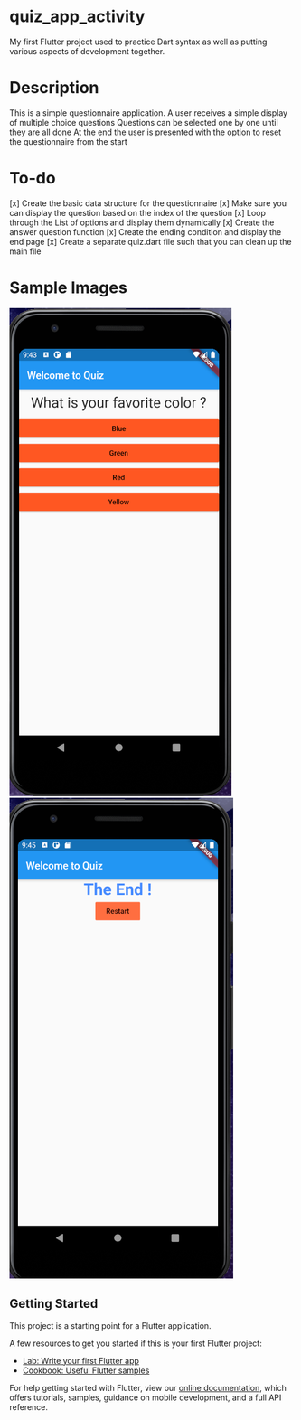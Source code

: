 # quiz_app_activity

My first Flutter project used to practice Dart syntax as well as putting various aspects of development together. 

# Description 

This is a simple questionnaire application. A user receives a simple display of multiple choice questions
Questions can be selected one by one until they are all done
At the end the user is presented with the option to reset the questionnaire from the start

# To-do
[x] Create the basic data structure for the questionnaire
[x] Make sure you can display the question based on the index of the question
[x] Loop through the List of options and display them dynamically
[x] Create the answer question function
[x] Create the ending condition and display the end page
[x] Create a separate quiz.dart file such that you can clean up the main file

# Sample Images
![Taking the questionnaire](./readme_imgs/quiz1.png)
![End of questionnaire](./readme_imgs/quiz2.png)








## Getting Started

This project is a starting point for a Flutter application.

A few resources to get you started if this is your first Flutter project:

- [Lab: Write your first Flutter app](https://flutter.dev/docs/get-started/codelab)
- [Cookbook: Useful Flutter samples](https://flutter.dev/docs/cookbook)

For help getting started with Flutter, view our
[online documentation](https://flutter.dev/docs), which offers tutorials,
samples, guidance on mobile development, and a full API reference.
